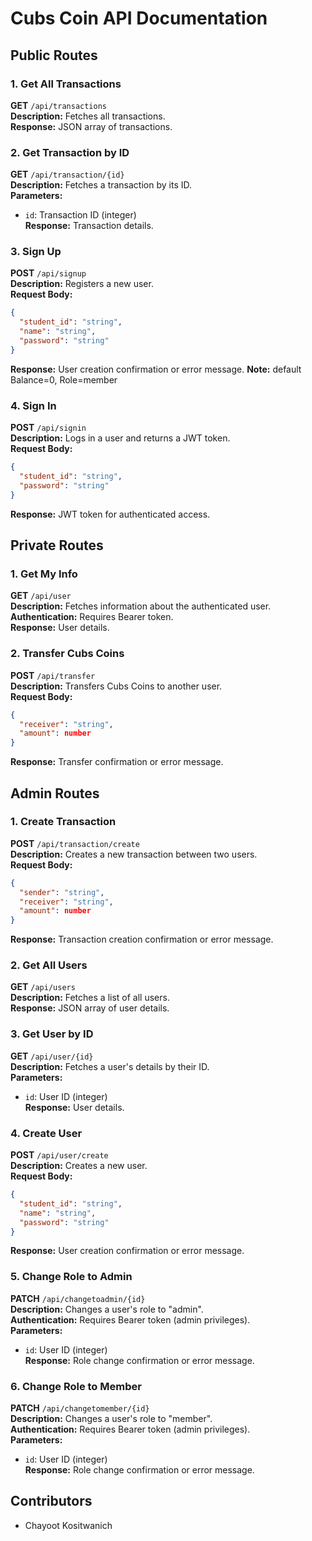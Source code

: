 # Cubs Coin API Documentation


## Public Routes

### 1. Get All Transactions
**GET** `/api/transactions`  
**Description:** Fetches all transactions.  
**Response:** JSON array of transactions.


### 2. Get Transaction by ID
**GET** `/api/transaction/{id}`  
**Description:** Fetches a transaction by its ID.  
**Parameters:**  
- `id`: Transaction ID (integer)  
**Response:** Transaction details.


### 3. Sign Up
**POST** `/api/signup`  
**Description:** Registers a new user.  
**Request Body:**
```json
{
  "student_id": "string",
  "name": "string",
  "password": "string"
}
```
**Response:** User creation confirmation or error message.
**Note:** default Balance=0, Role=member


### 4. Sign In
**POST** `/api/signin`  
**Description:** Logs in a user and returns a JWT token.  
**Request Body:**
```json
{
  "student_id": "string",
  "password": "string"
}
```
**Response:** JWT token for authenticated access.


## Private Routes

### 1. Get My Info
**GET** `/api/user`  
**Description:** Fetches information about the authenticated user.  
**Authentication:** Requires Bearer token.  
**Response:** User details.


### 2. Transfer Cubs Coins
**POST** `/api/transfer`  
**Description:** Transfers Cubs Coins to another user.  
**Request Body:**
```json
{
  "receiver": "string",
  "amount": number
}
```
**Response:** Transfer confirmation or error message.


## Admin Routes

### 1. Create Transaction
**POST** `/api/transaction/create`  
**Description:** Creates a new transaction between two users.  
**Request Body:**
```json
{
  "sender": "string",
  "receiver": "string",
  "amount": number
}
```
**Response:** Transaction creation confirmation or error message.


### 2. Get All Users
**GET** `/api/users`  
**Description:** Fetches a list of all users.  
**Response:** JSON array of user details.


### 3. Get User by ID
**GET** `/api/user/{id}`  
**Description:** Fetches a user's details by their ID.  
**Parameters:**  
- `id`: User ID (integer)  
**Response:** User details.


### 4. Create User
**POST** `/api/user/create`  
**Description:** Creates a new user.  
**Request Body:**
```json
{
  "student_id": "string",
  "name": "string",
  "password": "string"
}
```
**Response:** User creation confirmation or error message.


### 5. Change Role to Admin
**PATCH** `/api/changetoadmin/{id}`  
**Description:** Changes a user's role to "admin".  
**Authentication:** Requires Bearer token (admin privileges).  
**Parameters:**  
- `id`: User ID (integer)  
**Response:** Role change confirmation or error message.


### 6. Change Role to Member
**PATCH** `/api/changetomember/{id}`  
**Description:** Changes a user's role to "member".  
**Authentication:** Requires Bearer token (admin privileges).  
**Parameters:**  
- `id`: User ID (integer)  
**Response:** Role change confirmation or error message.




## Contributors
- Chayoot Kositwanich
